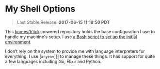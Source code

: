 # My Shell Options

> Last Stable Release: **2017-06-15 11:18:50 PDT**

This [homes(h)ick][1]-powered repository holds the base configuration I use to
handle my machine's setup. I use [a Bash script to set up the initial
environment][2].

I don’t rely on the system to provide me with language interpreters for
everything. I use [`anyenv`][] to manage these things. It has support for quite
a few languages including Go, Elixir and Python.

[1]: https://github.com/andsens/homeshick
[2]: ./home/.local/bin/jalcine-shell
[3]: https://github.com/riywo/anyenv
